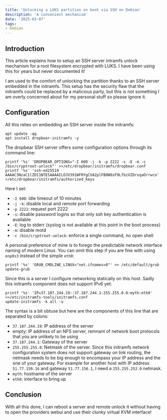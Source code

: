 ```yaml
---
title: 'Unlocking a LUKS partition on boot via SSH on Debian'
description: 'A convenient mechanism'
date: '2025-03-07'
tags:
- Debian
---
```


## Introduction

This article explains how to setup an SSH server intramfs unlock mechanism for a
root filesystem encrypted with LUKS. I have been using this for years but never
documented it!

I am used to the comfort of unlocking the partition thanks to an SSH server
embedded in the initramfs. This setup has the security flaw that the initramfs
could be replaced by a malicious party, but this is not something I am overly
concerned about for my personal stuff so please ignore it.

## Configuration

All this relies on embedding an SSH server inside the initramfs:

``` shell
apt update -qq
apt install dropbear-initramfs -y
```

The dropbear SSH server offers some configuration options through its command line:
``` shell
printf '%s' 'DROPBEAR_OPTIONS="-I 600 -j -k -p 2222 -s -E -m -c /bin/cryptroot-unlock"' >>/etc/dropbear/initramfs/dropbear.conf
printf '%s' 'ssh-ed25519 AAAAC3NzaC1lZDI1NTE5AAAAILOJV391WFRYgCVA2plFB8W8sF9LfbzXZOrxqaOrrwco' >/etc/dropbear/initramfs/authorized_keys
```

Here I set:
- `-I 600`: idle timeout of 10 minutes
- `-j -k`: disable local and remote port forwarding
- `-p 2222`: request port 2222
- `-s`: disable password logins so that only ssh key authentication is available
- `-E`: log to stderr (syslog is not available at this point in the boot process)
- `-m`: disable motd
- `-c /bin/cryptroot-unlock`: enforce a single command, no open shell

A personal preference of mine is to forego the predictable network interface
naming of modern Linux. You can omit this step if you are fine with using
`enp0s3` instead of the simple `eth0`:

``` shell
printf '%s' 'GRUB_CMDLINE_LINUX="net.ifnames=0"' >> /etc/default/grub
update-grub
```

Since this is a server I configure networking statically on this host. Sadly
this initramfs component does not support IPv6 yet:

``` shell
printf '%s' 'IP=37.187.244.19::37.187.244.1:255.255.0.0:myth:eth0' >>/etc/initramfs-tools/initramfs.conf
update-initramfs -k all -u
```

The syntax is a bit obtuse but here are the components of this line that are separated by colons:
- `37.187.244.19`: IP address of the server
- empty: IP address of an NFS server, remnant of network boot protocols that you
  are unlikely to be using
- `37.187.244.1`: Gateway of the server
- `255.255.255.0`: Netmask of the server. Since this initramfs network
  configuration system does not support gateway on link routing, the netmask
  needs to be big enough to encompass your IP address and the one of your
  gateway. For example for another host with IP address `51.77.159.16` and
  gateway `51.77.156.1`, I need a `255.255.252.0` netmask.
- `myth`: hostname of the server
- `eth0`: interface to bring up

## Conclusion

With all this done, I can reboot a server and remote unlock it without having to
open the providers webui and use their clunky virtual KVM interface!
